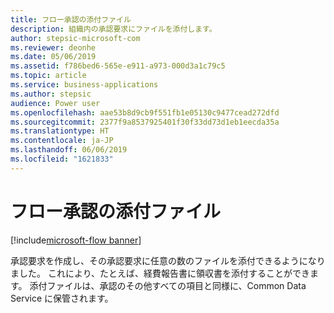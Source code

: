 ```yaml
---
title: フロー承認の添付ファイル
description: 組織内の承認要求にファイルを添付します。
author: stepsic-microsoft-com
ms.reviewer: deonhe
ms.date: 05/06/2019
ms.assetid: f786bed6-565e-e911-a973-000d3a1c79c5
ms.topic: article
ms.service: business-applications
ms.author: stepsic
audience: Power user
ms.openlocfilehash: aae53b8d9cb9f551fb1e05130c9477cead272dfd
ms.sourcegitcommit: 2377f9a8537925401f30f33dd73d1eb1eecda35a
ms.translationtype: HT
ms.contentlocale: ja-JP
ms.lasthandoff: 06/06/2019
ms.locfileid: "1621833"
---
```

# <a name="attachments-for-flow-approvals"></a>フロー承認の添付ファイル

[!include[microsoft-flow banner](../includes/microsoft-flow.md)]

承認要求を作成し、その承認要求に任意の数のファイルを添付できるようになりました。 これにより、たとえば、経費報告書に領収書を添付することができます。 添付ファイルは、承認のその他すべての項目と同様に、Common Data Service に保管されます。
